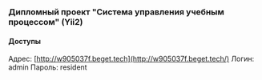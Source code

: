 ### Дипломный проект "Система управления учебным процессом" (Yii2)
#### Доступы
Адрес: [http://w905037f.beget.tech](http://w905037f.beget.tech/)
Логин: admin
Пароль: resident




